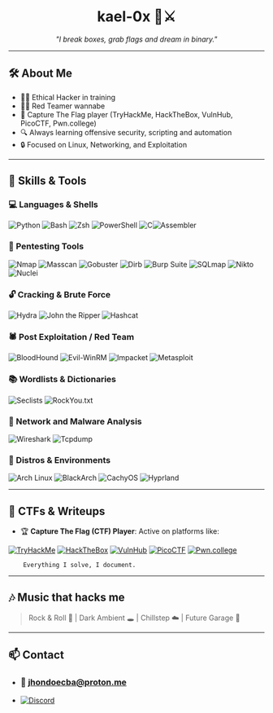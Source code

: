 <h1 align="center">kael-0x 🧠⚔️</h1>
<p align="center">
  <i>"I break boxes, grab flags and dream in binary."</i>
</p>

---

## 🛠️ About Me

- 👨‍💻 Ethical Hacker in training  
- 🏴‍☠️ Red Teamer wannabe  
- 🧠 Capture The Flag player (TryHackMe, HackTheBox, VulnHub, PicoCTF, Pwn.college)  
- 🔍 Always learning offensive security, scripting and automation  
- 🔒 Focused on Linux, Networking, and Exploitation  

---

## 🧰 Skills & Tools

### 💻 Languages & Shells

![Python](https://img.shields.io/badge/Python-3670A0?style=for-the-badge&logo=python&logoColor=ffdd54 )  ![Bash](https://img.shields.io/badge/Bash-121011?style=for-the-badge&logo=gnubash&logoColor=white )  ![Zsh](https://img.shields.io/badge/Zsh-89e051?style=for-the-badge&logo=gnubash&logoColor=white )  ![PowerShell](https://img.shields.io/badge/PowerShell-5391FE?style=for-the-badge&logo=powershell&logoColor=white )  ![C](https://img.shields.io/badge/C-00599C?style=for-the-badge&logo=c&logoColor=white )![Assembler](https://img.shields.io/badge/ASM-444444?style=for-the-badge )

### 🧱 Pentesting Tools

![Nmap](https://img.shields.io/badge/Nmap-0078D7?style=for-the-badge&logo=nmap&logoColor=white )  ![Masscan](https://img.shields.io/badge/Masscan-black?style=for-the-badge )  ![Gobuster](https://img.shields.io/badge/Gobuster-yellow?style=for-the-badge )  ![Dirb](https://img.shields.io/badge/Dirb-orange?style=for-the-badge )  ![Burp Suite](https://img.shields.io/badge/Burp_Suite-FF6F00?style=for-the-badge&logo=burp&logoColor=white )  ![SQLmap](https://img.shields.io/badge/SQLmap-red?style=for-the-badge&logo=sqlmap&logoColor=white )  ![Nikto](https://img.shields.io/badge/Nikto-darkred?style=for-the-badge )  ![Nuclei](https://img.shields.io/badge/Nuclei-00aaff?style=for-the-badge&logo=nuclei )

### 🔓 Cracking & Brute Force

![Hydra](https://img.shields.io/badge/Hydra-222?style=for-the-badge )  ![John the Ripper](https://img.shields.io/badge/John_the_Ripper-444?style=for-the-badge )  ![Hashcat](https://img.shields.io/badge/Hashcat-EE7600?style=for-the-badge&logo=hashcat&logoColor=white )

### 🕷️ Post Exploitation / Red Team

![BloodHound](https://img.shields.io/badge/BloodHound-8A1538?style=for-the-badge&logo=bloodhound&logoColor=white )  ![Evil-WinRM](https://img.shields.io/badge/Evil_WinRM-black?style=for-the-badge )  ![Impacket](https://img.shields.io/badge/Impacket-223344?style=for-the-badge )  ![Metasploit](https://img.shields.io/badge/Metasploit-4479A1?style=for-the-badge&logo=metasploit&logoColor=white )

### 📚 Wordlists & Dictionaries

![Seclists](https://img.shields.io/badge/SecLists-cc0000?style=for-the-badge )  ![RockYou.txt](https://img.shields.io/badge/rockyou.txt-darkred?style=for-the-badge )

### 🧠 Network and Malware Analysis

![Wireshark](https://img.shields.io/badge/Wireshark-1679A7?style=for-the-badge&logo=wireshark&logoColor=white )  ![Tcpdump](https://img.shields.io/badge/Tcpdump-black?style=for-the-badge )

### 🐧 Distros & Environments

![Arch Linux](https://img.shields.io/badge/Arch_Linux-1793D1?style=for-the-badge&logo=arch-linux&logoColor=white )  ![BlackArch](https://img.shields.io/badge/BlackArch-red?style=for-the-badge&logo=blackarch&logoColor=white )  ![CachyOS](https://img.shields.io/badge/CachyOS-blue?style=for-the-badge&logo=cachyos&logoColor=white )  ![Hyprland](https://img.shields.io/badge/Hyprland-1a85a3?style=for-the-badge&logo=hyprland )

---

## 🚩 CTFs & Writeups

- 🏆 **Capture The Flag (CTF) Player**: Active on platforms like:

[![TryHackMe](https://img.shields.io/badge/TryHackMe-blue?style=for-the-badge&logo=tryhackme&logoColor=white )](https://www.tryhackme.com/ )  [![HackTheBox](https://img.shields.io/badge/HackTheBox-blue?style=for-the-badge&logo=hackthebox&logoColor=white )](https://www.hackthebox.eu/ )  [![VulnHub](https://img.shields.io/badge/VulnHub-blue?style=for-the-badge&logo=vulnhub&logoColor=white )](https://www.vulnhub.com/ )  [![PicoCTF](https://img.shields.io/badge/PicoCTF-blue?style=for-the-badge&logo=picoctf&logoColor=white )](https://picoctf.org/ )  [![Pwn.college](https://img.shields.io/badge/Pwn.college-green?style=for-the-badge )](https://pwn.college/ )

        Everything I solve, I document.

---

## 🎶 Music that hacks me

> Rock & Roll 🎸 | Dark Ambient 🕳️ | Chillstep ☁️ | Future Garage 🌌

---

## 📫 Contact

- ### 📧 **jhondoecba@proton.me**  
- [![Discord](https://img.shields.io/badge/Discord-kael__0x-5865F2?style=for-the-badge&logo=discord&logoColor=white )](https://discord.com/users/560584478838358017 )
